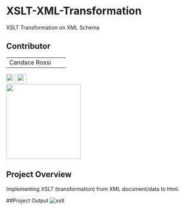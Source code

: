 # XSLT-XML-Transformation
XSLT Transformation on XML Schema
## Contributor

|                                                                                                                                                                                                                                                             |                                                                                                                                                                                                                                                               |                                                                                                                                                                                                                                                           |
| :---------------------------------------------------------------------------------------------------------------------------------------------------------------------------------------------------------------------------------------------------------: | ------------------------------------------------------------------------------------------------------------------------------------------------------------------------------------------------------------------------------------------------------------- | --------------------------------------------------------------------------------------------------------------------------------------------------------------------------------------------------------------------------------------------------------- |
|            Candace Rossi 
[<img src="https://img.icons8.com/nolan/64/github.png" width="25">](https://github.com/CandaceRossi) 
[<img src="https://img.icons8.com/color/48/000000/linkedin.png" width="25">](https://www.linkedin.com/in/candacerossi)       
<img src="https://avatars0.githubusercontent.com/u/50240571?s=460&v=4" width="200" /> 

## Project Overview
Implementing XSLT (transformation) from XML document/data to html. 

##Project Output
![xslt](https://user-images.githubusercontent.com/50240571/159174348-a482ef2c-5c2d-4a05-9758-09e5f6598dd7.JPG)
